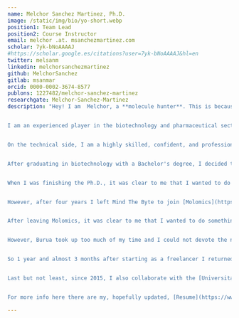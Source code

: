 ```yaml
---
name: Melchor Sanchez Martinez, Ph.D.
image: /static/img/bio/yo-short.webp
position1: Team Lead
position2: Course Instructor
email: melchor .at. msanchezmartinez.com
scholar: 7yk-bNoAAAAJ
#https://scholar.google.es/citations?user=7yk-bNoAAAAJ&hl=en
twitter: melsanm
linkedin: melchorsanchezmartinez
github: MelchorSanchez
gitlab: msanmar
orcid: 0000-0002-3674-8577
publons: 1227482/melchor-sanchez-martinez
researchgate: Melchor-Sanchez-Martinez
description: "Hey! I am  Melchor, a **molecule hunter**. This is because working here or there my goal is to try to enhance the discovery, development and/or production of new molecules using computers (through Computational Sciences and Informatics). 


I am an experienced player in the biotechnology and pharmaceutical sectors where I have held management and senior-level positions across different companies, specializing in consultancy and service provision. I am an enthusiastic team player with strong communication, leadership, and management skills, demonstrated through my experience leading and overseeing diverse projects and teams.


On the technical side, I am a highly skilled, confident, and professional research scientist and consultant. I have experience in business analysis, with a strong focus on cheminformatics, bioinformatics, and data science processes. I am also highly experienced in developing and applying computational tools at the interface of chemistry and biology, within both industry and academia. My work is characterized by a strong client- and product-oriented focus, paired with an entrepreneurial and business-driven mindset, demonstrated through my roles in various startups and my freelance experience. Not a founder of a company but a co-founder of two nice kids! A guy from a [small town of Navarra](https://es.wikipedia.org/wiki/Ribaforada) that now lives in a [slightly bigger town of Catalonia](https://ca.wikipedia.org/wiki/Sant_Pere_de_Ribes), in the greater Barcelona area. I have changed the [desert](https://bardenasreales.es/) for the [beach](https://platgessitges.com/sitges-beaches)... although I prefer [mountains](https://www.cerdanya.org/#).


After graduating in biotechnology with a Bachelor's degree, I decided to pursue an M.Sc. in biophysics. During that year, I was introduced to theoretical chemistry, which I realized was my passion. So I decided to pursue another M.Sc. in theoretical and computational chemistry. During that year, I met [Dr. Ramon Crehuet](https://www.iqac.csic.es/research/departments/biological-chemistry/theoretical-and-computational-chemistry/#presentation), who become my Ph.D. advisor for the next four years at the Institute of Advanced Chemistry of Catalonia (IQAC-CSIC) in Barcelona.


When I was finishing the Ph.D., it was clear to me that I wanted to do something at the borderline between computational chemistry and, if possible, pharmaceutical research. Luckily, before my Ph.D. defense I started to work at Mind The Byte (MtB), also in Barcelona. MtB was a startup devoted to developing new computational chemistry software for the pharma and biotech industries. We also provided consultancy services, acting as a Clinical Research Organization (CRO) in computational chemistry and cheminformatics and related fields such as bioinformatics. Moreover, MtB regularly participated in regional, national, and Europe-wide funded projects where I acted as a Principal Investigator. I joined the company as a computational chemist and progressed to Scientific Director. In addition to drug discovery, MtB gave me experience in real-world business operations, such as the acquisition of our main national competitor, as well as in project and people management. Moreover, MtB gave me the opportunity of direct my first [PhD thesis](http://hdl.handle.net/2445/148102). Great times indeed!


However, after four years I left Mind The Byte to join [Molomics](https://www.linkedin.com/company/molomics/posts/?feedView=all) in March 2019 as a Senior Research Scientist in computational chemistry and data science. Molomics is a company that advances the search for structurally new small molecule therapeutics using artificial intelligence (AI) empowered by human knowledge. In Molomics, I looked for candidate molecules to became therapeutic agents against central nervous system (CNS) disorders, mainly Parkinson's disease. I had a great time there until July 2021 when I left Molomics. In fact, looking behind, I have to say that I have been very lucky with all the job positions I have had. I have enjoyed great times and collected good memories in all of them.


After leaving Molomics, it was clear to me that I wanted to do something for myself. During my time at Mind The Byte, I began to develop an entrepreneurial mindset that grew over the years until it morphed into business ideas. However, I was, and still am, afraid of what it means to run a business, so I decided to do something in between, becoming a freelancer. On 1<sup>st</sup> September 2021 I created [Burua Scientific](https://www.linkedin.com/company/buruascientific), the brand through which I offer my professional services as a freelancer. In addition, in March 2022 I also co-created ByteKem where, also as a freelancer, I (togeter with my colleague Emanuele) try to close the gap in the use of computational tools to discover molecules outside the biotech/pharma industries. 


However, Burua took up too much of my time and I could not devote the necessary effort to growing Bytekem. So I took a step aside, and although I continued to collaborate with Emanuele for a while, I decided to focus solely on Burua Scientific. Finally, a few months later, I decided to completely abandon the freelance route. When I started freelancing I had in mind to set up a small consulting company, but although I would say that I have been successful as a freelancer, I was just acting as a normal employee of other companies. A freelancer instead of a permanent employee, but more or less the same. That was a far cry from my original aspirations. 


So 1 year and almost 3 months after starting as a freelancer I returned to the business world by joining [Zifo](http://wwww.zifornd.com) as a Senior Consultant in Cheminformatics first, and since October 2023 as Team Lead in Cheminformatics. Zifo is a company that helps science-driven organisations innovate through a full range of specialised scientific computing services. Within its portfolio of services, Zifo has decided to strengthen chemoinformatics. This branch is fairly new, within the company, and as I see it right now it is like a blank canvas or a building on the foundations, with a lot of room for new ideas and growth. There is a lot to do. And in this context I hope to be able to help Zifo establish and stabilize this new scientific area. The future looks challenging but also full of fun, let's see how it goes!


Last but not least, since 2015, I also collaborate with the [Universitat Oberta de Catalunya](https://www.uoc.edu), a private university based in Barcelona, in the [M.Sc. program in Bioinformatics and Biostatistics](https://estudios.uoc.edu/es/masters-universitarios/bioinformatica-bioestadistica/presentacion), teaching [Programming for Bioinformatics](http://cv.uoc.edu/tren/trenacc/web/GAT_EXP.PLANDOCENTE?any_academico=20211&cod_asignatura=M0.152&idioma=CAS&pagina=PD_PREV_PORTAL&cache=S) as well as directing and evaluating M.Sc. thesis.  I also love teaching, helping people learn and at the same time [communicating knowledge (another of my passions)](/static/pdf/outreach.pdf). I really enjoy teaching!


For more info here there are my, hopefully updated, [Resume](https://www.dropbox.com/s/qkerekb3g5ebhx7/Melchor_Sanchez_Martinez_en_Resume.pdf?dl=0) and [CV](https://www.dropbox.com/s/cxu1bghkzn5g4wh/Melchor_Sanchez_Martinez_en_CV.pdf?dl=0)"

---
```

